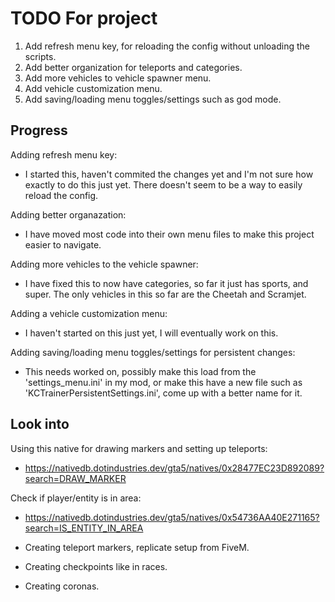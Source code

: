 # TODO For project
1. Add refresh menu key, for reloading the config without unloading the scripts.
2. Add better organization for teleports and categories. 
3. Add more vehicles to vehicle spawner menu.
4. Add vehicle customization menu.
5. Add saving/loading menu toggles/settings such as god mode.

## Progress
Adding refresh menu key:
* I started this, haven't commited the changes yet
 and I'm not sure how exactly to do this just yet. 
There doesn't seem to be a way to easily reload the config.

Adding better organazation: 
* I have moved most code into their own menu files to make this project easier to navigate.

Adding more vehicles to the vehicle spawner:
* I have fixed this to now have categories, so far it just has sports, and super.
The only vehicles in this so far are the Cheetah and Scramjet.

Adding a vehicle customization menu:
* I haven't started on this just yet, I will eventually work on this.

Adding saving/loading menu toggles/settings for persistent changes:
* This needs worked on, possibly make this load from the 'settings_menu.ini'
in my mod, or make this have a new file such as 'KCTrainerPersistentSettings.ini',
come up with a better name for it.


## Look into
Using this native for drawing markers and setting up teleports:
* https://nativedb.dotindustries.dev/gta5/natives/0x28477EC23D892089?search=DRAW_MARKER

Check if player/entity is in area:
* https://nativedb.dotindustries.dev/gta5/natives/0x54736AA40E271165?search=IS_ENTITY_IN_AREA

* Creating teleport markers, replicate setup from FiveM.
* Creating checkpoints like in races.
* Creating coronas.